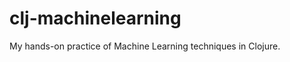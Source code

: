 clj-machinelearning
===================

My hands-on practice of Machine Learning techniques in Clojure.
